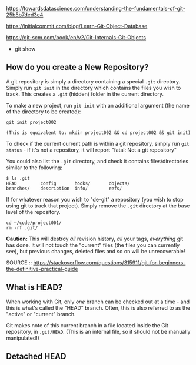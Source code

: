https://towardsdatascience.com/understanding-the-fundamentals-of-git-25b5b7ded3c4

https://initialcommit.com/blog/Learn-Git-Object-Database

https://git-scm.com/book/en/v2/Git-Internals-Git-Objects

- git show 

## How do you create a New Repository?

A git repository is simply a directory containing a special `.git` directory. Simply run `git init` in the directory which contains the files you wish to track. This creates a `.git` (hidden) folder in the current directory.

To make a new project, run `git init` with an additional argument (the name of the directory to be created):

```
git init project002

(This is equivalent to: mkdir project002 && cd project002 && git init)
```

To check if the current current path is within a git repository, simply run `git status` - if it's not a repository, it will report "fatal: Not a git repository"

You could also list the `.git` directory, and check it contains files/directories similar to the following:

```
$ ls .git
HEAD         config       hooks/       objects/
branches/    description  info/        refs/
```

If for whatever reason you wish to "de-git" a repository (you wish to stop using git to track that project). Simply remove the `.git` directory at the base level of the repository.

```
cd ~/code/project001/
rm -rf .git/
```

**Caution:** This will destroy _all_ revision history, _all_ your tags, _everything_ git has done. It will not touch the "current" files (the files you can currently see), but previous changes, deleted files and so on will be unrecoverable!

SOURCE :: https://stackoverflow.com/questions/315911/git-for-beginners-the-definitive-practical-guide

## What is HEAD?

When working with Git, only _one_ branch can be checked out at a time - and this is what's called the "HEAD" branch. Often, this is also referred to as the "active" or "current" branch.

Git makes note of this current branch in a file located inside the Git repository, in `.git/HEAD`. (This is an internal file, so it should not be manually manipulated!)

## Detached HEAD

